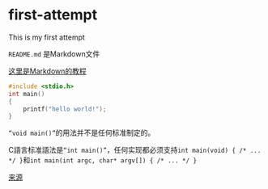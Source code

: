 # first-attempt
This is my first attempt

`README.md` 是Markdown文件

[这里是Markdown的教程](https://www.runoob.com/markdown/md-tutorial.html)

``` C
#include <stdio.h>
int main()
{
    printf("hello world!");
}
```

`“void main()”`的用法并不是任何标准制定的。

C語言标准語法是`“int main()”`，任何实现都必须支持`int main(void) { /* ... */ }`和`int main(int argc, char* argv[]) { /* ... */ } ` 

[来源](http://www.stroustrup.com/bs_faq2.html#void-main)